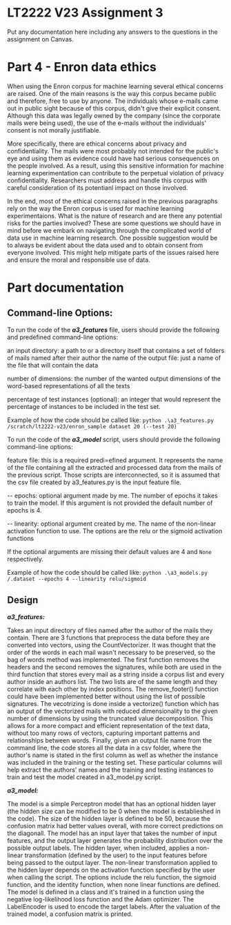 # LT2222 V23 Assignment 3

Put any documentation here including any answers to the questions in the 
assignment on Canvas.

# Part 4 - Enron data ethics

When using the Enron corpus for machine learning several ethical concerns are raised. One of the main reasons is the way this corpus became public and therefore, free to use by anyone. The individuals whose e-mails came out in public sight because of this corpus, didn't give their explicit consent. Although this data was legally owned by the company (since the corporate mails were being used), the use of the e-mails without the individuals' consent is not morally justifiable. 

More specifically, there are ethical concerns about privacy and confidentiality. The mails were most probably not intended for the public's eye and using them as evidence could have had serious consequences on the people involved. As a result, using this sensitive information for machine learning experimentation can contribute to the perpetual violation of privacy confidentiality. Researchers must address and handle this corpus with careful consideration of its potentianl impact on those involved. 

In the end, most of the ethical concerns raised in the previous paragraphs rely on the way the Enron corpus is used for machine learning experimentaions. What is the nature of research and are there any potential risks for the parties involved? These are some questions we should have in mind before we embark on navigating through the complicated world of data use in machine learning research. One possible suggestion would be to always be evident about the data used and to obtain consent from everyone involved. This might help mitigate parts of the issues raised here and ensure the moral and responsible use of data.

# Part documentation 

Command-line Options:
-----------------------------
To run the code of the ***a3_features*** file, users should provide the following and predefined command-line options:

an input directory: a path to or a directory itself that contains a set of folders of mails named after their author
the name of the output file: just a name of the file that will contain the data

number of dimensions: the number of the wanted output dimensions of the word-based representations of all the texts

percentage of test instances (optional): an integer that would represent the percentage of instances to be included in the test set.

Example of how the code should be called like:
```python .\a3_features.py /scratch/lt2222-v23/enron_sample dataset 20 (--test 20)```

To run the code of the ***a3_model*** script, users should provide the following command-line options:

feature file: this is a required predi=efined argument. It represents the name of the file containing all the extracted and processed data from the mails of the previous script. Those scripts are interconnected, so it is assumed that the csv file created by a3_features.py is the input feature file.

-- epochs: optional argument made by me. The number of epochs it takes to train the model. If this argument is not provided the default number of epochs is 4.

-- linearity: optional argument created by me. The name of the non-linear activation function to use. The options are the relu or the sigmoid activation functions

If the optional arguments are missing their default values are 4 and ```None``` respectively.

Example of how the code should be called like:
```python .\a3_models.py /.dataset --epochs 4 --linearity relu/sigmoid```

Design
-----------------------------
***a3_features:***

Takes an input directory of files named after the author of the mails they contain. 
There are 3 functions that preprocess the data before they are converted into vectors, using the CountVectorizer. It was thought that the order of the words in each mail wasn't necessary to be preserved, so the bag of words method was implemented.
The first function removes the headers and the second removes the signatures, while both are used in the third function that stores every mail as a string inside a corpus list and every author inside an authors list. The two lists are of the same length and they correlate with each other by index positions. The remove_footer() function could have been implemented better without using the list of possible signatures.
The vecotrizing is done inside a vectorize() function which has an output of the vectorized mails with reduced dimensionality to the given number of dimensions by using the truncated value decomposition. This allows for a more compact and efficient representation of the text data, without too many rows of vectors, capturing important patterns and relationships between words.
Finally, given an output file name from the command line, the code stores all the data in a csv folder, where the author's name is stated in the first column as well as whether the instance was included in the training or the testing set. These particular columns will help extract the authors' names and the training and testing instances to train and test the model created in a3_model.py script.

***a3_model:***

The model is a simple Perceptron model that has an optional hidden layer (the hidden size can be modified to be 0 when the model is establieshed in the code). The size of the hidden layer is defined to be 50, because the confusion matrix had better values overall, with more correct predictions on the diagonall. The model has an input layer that takes the number of input features, and the output layer generates the probability distribution over the possible output labels. The hidden layer, when included, applies a non-linear transformation (defined by the user) to the input features before being passed to the output layer. The non-linear transformation applied to the hidden layer depends on the activation function specified by the user when calling the script. The options include the relu function, the sigmoid function, and the identity function, when none linear functions are defined. The model is defined in a class and it's trained in a function using the negative log-likelihood loss function and the Adam optimizer. The LabelEncoder is used to encode the target labels.
After the valuation of the trained model, a confusion matrix is printed.

